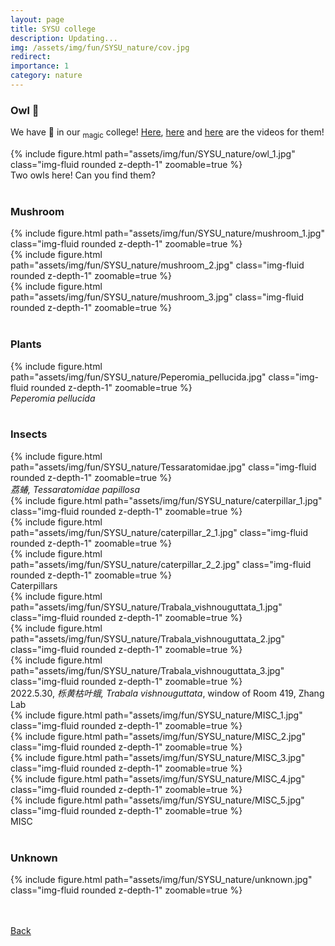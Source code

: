 ```yaml
---
layout: page
title: SYSU college
description: Updating...
img: /assets/img/fun/SYSU_nature/cov.jpg
redirect: 
importance: 1
category: nature
---
```


### Owl :owl:

We have :owl: in our <sub>magic</sub> college! [Here](https://www.bilibili.com/s/video/BV1654y1U7Mw), [here](https://www.bilibili.com/video/BV1F64y1b76H/) and [here](https://www.bilibili.com/video/BV1sr4y1N7i6/) are the videos for them!

<div class="row mt-3 text-center">
    <div class="col-sm mt-3 mt-md-0">
    </div>
    <div class="col-sm mt-3 mt-md-0">
    {% include figure.html path="assets/img/fun/SYSU_nature/owl_1.jpg" class="img-fluid rounded z-depth-1" zoomable=true %}
    <div class="caption">
        Two owls here! Can you find them?
    </div>
    </div>
    <div class="col-sm mt-3 mt-md-0">
    </div>
</div>

<br/>

### Mushroom

<div class="row mt-3 text-center">
    <div class="col-sm mt-3 mt-md-0">
    {% include figure.html path="assets/img/fun/SYSU_nature/mushroom_1.jpg" class="img-fluid rounded z-depth-1" zoomable=true %}
    </div>
    <div class="col-sm mt-3 mt-md-0">
    {% include figure.html path="assets/img/fun/SYSU_nature/mushroom_2.jpg" class="img-fluid rounded z-depth-1" zoomable=true %}
    </div> 
    <div class="col-sm mt-3 mt-md-0">
    {% include figure.html path="assets/img/fun/SYSU_nature/mushroom_3.jpg" class="img-fluid rounded z-depth-1" zoomable=true %}
    </div>
</div>

<br/>

### Plants
<div class="row mt-3 text-center">
    <div class="col-sm mt-3 mt-md-0">
    </div>
    <div class="col-sm mt-3 mt-md-0">
        {% include figure.html path="assets/img/fun/SYSU_nature/Peperomia_pellucida.jpg" class="img-fluid rounded z-depth-1" zoomable=true %}
        <div class="caption">
            <i>Peperomia pellucida</i>
        </div>
    </div>
    <div class="col-sm mt-3 mt-md-0">
    </div>
</div>

<br/>

### Insects
<div class="row mt-3 text-center">
    <div class="col-sm mt-3 mt-md-0">
    </div>
    <div class="col-sm mt-3 mt-md-0">
    {% include figure.html path="assets/img/fun/SYSU_nature/Tessaratomidae.jpg" class="img-fluid rounded z-depth-1" zoomable=true %}
    </div>
    <div class="col-sm mt-3 mt-md-0">
    </div>
</div>
<div class="caption"><i>荔蝽, Tessaratomidae papillosa</i></div>

<div class="row mt-3 text-center">
    <div class="col-sm mt-3 mt-md-0">
    {% include figure.html path="assets/img/fun/SYSU_nature/caterpillar_1.jpg" class="img-fluid rounded z-depth-1" zoomable=true %}
    </div>
    <div class="col-sm mt-3 mt-md-0">
    {% include figure.html path="assets/img/fun/SYSU_nature/caterpillar_2_1.jpg" class="img-fluid rounded z-depth-1" zoomable=true %}
    </div>
    <div class="col-sm mt-3 mt-md-0">
    {% include figure.html path="assets/img/fun/SYSU_nature/caterpillar_2_2.jpg" class="img-fluid rounded z-depth-1" zoomable=true %}
    </div>
</div>
<div class="caption">Caterpillars</div>

<div class="row mt-3 text-center">
    <div class="col-sm mt-3 mt-md-0">
    {% include figure.html path="assets/img/fun/SYSU_nature/Trabala_vishnouguttata_1.jpg" class="img-fluid rounded z-depth-1" zoomable=true %}
    </div>
    <div class="col-sm mt-3 mt-md-0">
    {% include figure.html path="assets/img/fun/SYSU_nature/Trabala_vishnouguttata_2.jpg" class="img-fluid rounded z-depth-1" zoomable=true %}
    </div>
    <div class="col-sm mt-3 mt-md-0">
    {% include figure.html path="assets/img/fun/SYSU_nature/Trabala_vishnouguttata_3.jpg" class="img-fluid rounded z-depth-1" zoomable=true %}
    </div>
</div>
<div class="caption">2022.5.30, <i>栎黄枯叶蛾, Trabala vishnouguttata</i>, window of Room 419, Zhang Lab</div>

<div class="row mt-5 text-center">
    <div class="col-sm mt-5 mt-md-0">
    {% include figure.html path="assets/img/fun/SYSU_nature/MISC_1.jpg" class="img-fluid rounded z-depth-1" zoomable=true %}
    </div>
    <div class="col-sm mt-5 mt-md-0">
    {% include figure.html path="assets/img/fun/SYSU_nature/MISC_2.jpg" class="img-fluid rounded z-depth-1" zoomable=true %}
    </div>
    <div class="col-sm mt-5 mt-md-0">
    {% include figure.html path="assets/img/fun/SYSU_nature/MISC_3.jpg" class="img-fluid rounded z-depth-1" zoomable=true %}
    </div>
    <div class="col-sm mt-5 mt-md-0">
    {% include figure.html path="assets/img/fun/SYSU_nature/MISC_4.jpg" class="img-fluid rounded z-depth-1" zoomable=true %}
    </div>
    <div class="col-sm mt-5 mt-md-0">
    {% include figure.html path="assets/img/fun/SYSU_nature/MISC_5.jpg" class="img-fluid rounded z-depth-1" zoomable=true %}
    </div>
</div>
<div class="caption">MISC</div>

<br/>

### Unknown
<div class="row mt-3 text-center">
    <div class="col-sm mt-3 mt-md-0">
    {% include figure.html path="assets/img/fun/SYSU_nature/unknown.jpg" class="img-fluid rounded z-depth-1" zoomable=true %}
    </div>
    <div class="col-sm mt-3 mt-md-0">
    </div>
    <div class="col-sm mt-3 mt-md-0">
    </div>
</div>

<br/>

<br/>

<a href="/fun/"><u>Back</u></a>